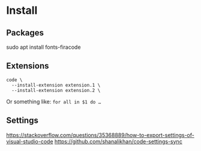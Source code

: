 # Install

## Packages

sudo apt install fonts-firacode

## Extensions

```shell
code \
  --install-extension extension.1 \
  --install-extension extension.2 \
```
Or something like: `for all in $1 do …`

## Settings

https://stackoverflow.com/questions/35368889/how-to-export-settings-of-visual-studio-code
https://github.com/shanalikhan/code-settings-sync

